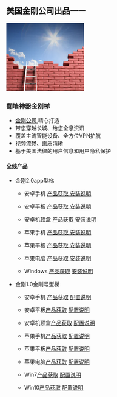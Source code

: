 ## 美国金刚公司出品一一

![image](l-w-s-athird.png)

### 翻墙神器金刚梯

- [ 金刚公司 ](https://a2zitpro.github.io/web/金刚公司)精心打造 
- 带您穿越长城、给您全息资讯
- 覆盖主流智能设备、全方位VPN护航
- 视频流畅、画质清晰
- 基于美国法律的用户信息和用户隐私保护

#### 全线产品
- 金刚2.0app型梯
  - 安卓手机   [  产品获取 ]()[ 安装说明 ]()
  - 安卓平板   [  产品获取 ]()[ 安装说明 ]()
  - 安卓机顶盒 [产品获取 ]()[ 安装说明 ]()

  - 苹果手机      [ 产品获取 ]() [ 安装说明 ]()
  - 苹果平板      [ 产品获取 ]() [ 安装说明 ]()
  - 苹果电脑      [ 产品获取 ]() [ 安装说明 ]()

  - Windows [产品获取]() [安装说明]()

- 金刚1.0金刚号型梯

  - 安卓手机   [产品获取]() [配置说明]()
  - 安卓平板[产品获取]() [配置说明]()
  - 安卓机顶盒[产品获取]() [配置说明]()

  - 苹果手机[产品获取]() [配置说明]()
  - 苹果平板[产品获取]() [配置说明]()
  - 苹果电脑[产品获取]() [配置说明]()

  - Win7[产品获取]() [配置说明]()
  - Win10[产品获取]() [配置说明]()

